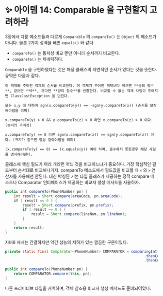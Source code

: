 # ✨ 아이템 14: Comparable 을 구현할지 고려하라

3장에서 다룬 메소드들과 다르게 `Comparable` 의 `compareTo()` 는 `Object` 의 메소드가 아니다. 물론 2가지 성격을 빼면 `equals()` 와 같다.

- `compareTo()` 는 동치성 비교 뿐만 아니라 순서까지 비교한다.
- `compareTo()` 는 제네릭하다.

`Comparable` 을 구현하였다는 것은 해당 클래스의 자연적인 순서가 있다는 것을 뜻한다. 규약은 다음과 같다.

```text
이 객체와 주어진 객체의 순서를 비교한다. 이 객체가 주어진 객체보다 작으면 **음의 정수**, 같으면 **0**, 크다면 **양의 정수**를 반환한다. 비교할 수 없는 객체 타입이 주어지면 ClassCastException 을 던진다.

모든 x,y 에 대하여 sgn(x.compareTo(y)) == -sgn(y.compareTo(x)) (순서를 보장해야함을 의미)

x.compareTo(y) > 0 && y.compareTo(z) > 0 라면 x.compareTo(z) > 0 이다. (순서의 추이성)

x.compareTo(y) == 0 이면 sgn(x.compareTo(z)) == sgn(y.compareTo(z)) 이다. (크기가 같으면 항상 같아야함을 의미)

(x.compareTo(y) == 0) == (x.equals(y)) 여야 하며, 준수하지 못한경우 해당 사실을 명시해야한다.
```

클래스에 핵심 필드가 여러 개라면 어느 것을 비교하느냐가 중요하다. 가장 핵심적인 필드부터 순서대로 비교해나가자. compareTo 메소드에서 필드값을 비교할 때 `<` 와 `>` 연산자를 사용해선 안된다. 대신 박싱된 기본 타입 클래스가 제공하는 정적 compare 메소드나 Comparator 인터페이스가 제공하는 비교자 생성 메서드를 사용하자.

```java
public int compareTo(PhoneNumber pn) {
    int result = Short.compare(areaCode, pn.areaCode);
    if ( result == 0 ) {
        result = Short.compare(prefix, pn.prefix);
        if ( result == 0 ) {
            result = Short.compare(lineNum, pn.lineNum);
        }
    }
    return result;
}
```

자바8 에서는 간결하지만 약간 성능의 저하가 있는 깔끔한 구문이있다.

```java
private static final Comparator<PhoneNumber> COMPARATOR = comparingInt((PhoneNumber pn) -> pn.areaCode)
                                                                .thenComparingInt(pn -> pn.prefix)
                                                                .thenComparingInt(pn -> pn.lineNum);

public int compareTo(PhoneNumber pn) {
    return COMPARATOR.compare(this, pn);
}
```

다른 프리미티브 타입을 커버하며, 객체 참조용 비교자 생성 메서드도 준비되어있다.
